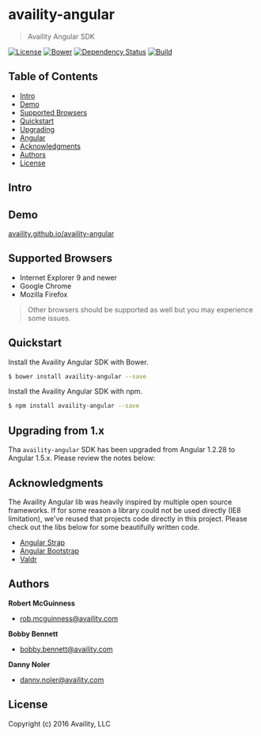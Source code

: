 # availity-angular

> Availity Angular SDK

[![License](https://img.shields.io/badge/license-MIT-blue.svg?style=flat-square&label=license)](http://opensource.org/licenses/MIT)
[![Bower](https://img.shields.io/bower/v/availity-angular.svg)]()
[![Dependency Status](https://img.shields.io/david/dev/Availity/availity-angular.svg?style=flat-square)](https://david-dm.org/Availity/availity-angular)
[![Build](https://img.shields.io/travis/Availity/availity-angular.svg?style=flat-square&label=build)](https://travis-ci.org/Availity/availity-angular)

## Table of Contents

* [Intro](#intro)
* [Demo](#demo)
* [Supported Browsers](#supported-browsers)
* [Quickstart](#quickstart)
* [Upgrading](#upgrading)
* [Angular](#angular)
* [Acknowledgments](#acknowledgments)
* [Authors](#authors)
* [License](#license)

## Intro

## Demo

[availity.github.io/availity-angular](http://availity.github.io/availity-angular/)

## Supported Browsers

* Internet Explorer 9 and newer
* Google Chrome 
* Mozilla Firefox 

> Other browsers should be supported as well but you may experience some issues.

## Quickstart

Install the Availity Angular SDK with Bower.

```bash
$ bower install availity-angular --save
```

Install the Availity Angular SDK with npm.

```bash
$ npm install availity-angular --save
```

## Upgrading from 1.x

Tha `availity-angular` SDK has been upgraded from Angular 1.2.28 to Angular 1.5.x.  Please review the notes below:

## Acknowledgments
The Availity Angular lib was heavily inspired by multiple open source frameworks.  If for some reason a library could not be used directly (IE8 limitation), we've reused that projects code directly in this project.  Please check out the libs below for some beautifully written code.

+ [Angular Strap](https://github.com/mgcrea/angular-strap)
+ [Angular Bootstrap](https://github.com/angular-ui/bootstrap)
+ [Valdr](https://github.com/netceteragroup/valdr)

## Authors

**Robert McGuinness**
+ [rob.mcguinness@availity.com](rob.mcguinness@availity.com)

**Bobby Bennett**
+ [bobby.bennett@availity.com](bobby.bennett@availity.com)

**Danny Noler**
+ [danny.noler@availity.com](danny.noler@availity.com)

## License

Copyright (c) 2016 Availity, LLC
